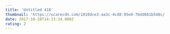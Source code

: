```yaml
---
title: 'Untitled 418'
thumbnail: 'https://ucarecdn.com/1010dce3-aa3c-4cd8-95e0-7bdd661b548c/'
date: 2017-10-28T14:13:24.000Z
rating: 2
---
```

